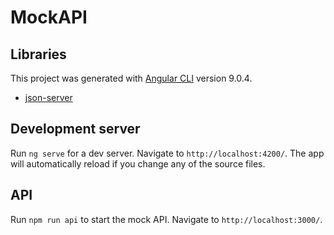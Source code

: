 # MockAPI

## Libraries
This project was generated with [Angular CLI](https://github.com/angular/angular-cli) version 9.0.4.

- [json-server](https://www.npmjs.com/package/json-server)

## Development server

Run `ng serve` for a dev server. Navigate to `http://localhost:4200/`. The app will automatically reload if you change any of the source files.

## API

Run `npm run api` to start the mock API.
Navigate to `http://localhost:3000/`.
